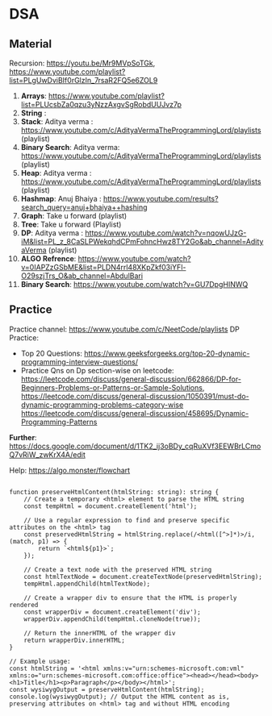 # DSA



## Material

Recursion: https://youtu.be/Mr9MVpSoTGk, https://www.youtube.com/playlist?list=PLgUwDviBIf0rGlzIn_7rsaR2FQ5e6ZOL9
1. **Arrays**: https://www.youtube.com/playlist?list=PLUcsbZa0qzu3yNzzAxgvSgRobdUUJvz7p
2. **String**  : 
3. **Stack**: Aditya verma : https://www.youtube.com/c/AdityaVermaTheProgrammingLord/playlists (playlist)
4. **Binary Search**: Aditya verma: https://www.youtube.com/c/AdityaVermaTheProgrammingLord/playlists (playlist)
5. **Heap**: Aditya verma : https://www.youtube.com/c/AdityaVermaTheProgrammingLord/playlists (playlist)
6. **Hashmap**: Anuj Bhaiya : https://www.youtube.com/results?search_query=anuj+bhaiya++hashing
7. **Graph**: Take u forward (playlist)
8. **Tree**:  Take u forward (Playlist)
9. **DP**: Aditya verma : https://www.youtube.com/watch?v=nqowUJzG-iM&list=PL_z_8CaSLPWekqhdCPmFohncHwz8TY2Go&ab_channel=AdityaVerma  (playlist)
10. **ALGO Refrence**: https://www.youtube.com/watch?v=0IAPZzGSbME&list=PLDN4rrl48XKpZkf03iYFl-O29szjTrs_O&ab_channel=AbdulBari
11. **Binary Search**: https://www.youtube.com/watch?v=GU7DpgHINWQ



## Practice


Practice channel: https://www.youtube.com/c/NeetCode/playlists
DP Practice:
- Top 20 Questions: https://www.geeksforgeeks.org/top-20-dynamic-programming-interview-questions/
- Practice Qns on Dp section-wise on leetcode:  https://leetcode.com/discuss/general-discussion/662866/DP-for-Beginners-Problems-or-Patterns-or-Sample-Solutions,                                                         https://leetcode.com/discuss/general-discussion/1050391/must-do-dynamic-programming-problems-category-wise
  https://leetcode.com/discuss/general-discussion/458695/Dynamic-Programming-Patterns


**Further**: https://docs.google.com/document/d/1TK2_ij3oBDy_cqRuXVf3EEWBrLCmoQ7vRiW_zwKrX4A/edit

Help: https://algo.monster/flowchart



```

function preserveHtmlContent(htmlString: string): string {
    // Create a temporary <html> element to parse the HTML string
    const tempHtml = document.createElement('html');

    // Use a regular expression to find and preserve specific attributes on the <html> tag
    const preservedHtmlString = htmlString.replace(/<html([^>]*)>/i, (match, p1) => {
        return `<html${p1}>`;
    });

    // Create a text node with the preserved HTML string
    const htmlTextNode = document.createTextNode(preservedHtmlString);
    tempHtml.appendChild(htmlTextNode);

    // Create a wrapper div to ensure that the HTML is properly rendered
    const wrapperDiv = document.createElement('div');
    wrapperDiv.appendChild(tempHtml.cloneNode(true));

    // Return the innerHTML of the wrapper div
    return wrapperDiv.innerHTML;
}

// Example usage:
const htmlString = '<html xmlns:v="urn:schemes-microsoft.com:vml" xmlns:o="urn:schemes-microsoft.com:office:office"><head></head><body><h1>Title</h1><p>Paragraph</p></body></html>';
const wysiwygOutput = preserveHtmlContent(htmlString);
console.log(wysiwygOutput); // Output the HTML content as is, preserving attributes on <html> tag and without HTML encoding




```


